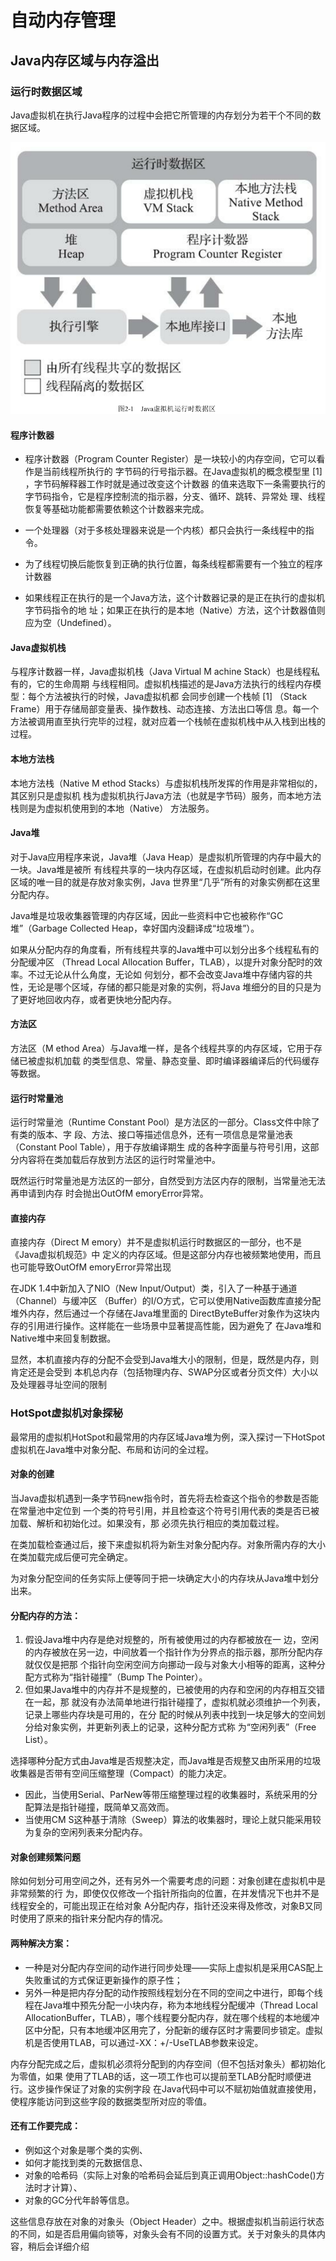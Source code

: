 # 自动内存管理

## Java内存区域与内存溢出

### 运行时数据区域

Java虚拟机在执行Java程序的过程中会把它所管理的内存划分为若干个不同的数据区域。

<img src="1.%E8%87%AA%E5%8A%A8%E5%86%85%E5%AD%98%E7%AE%A1%E7%90%86.assets/image-20210811190102424.png" alt="image-20210811190102424" style="zoom:80%;" />

#### 程序计数器

- 程序计数器（Program Counter Register）是一块较小的内存空间，它可以看作是当前线程所执行的
  字节码的行号指示器。在Java虚拟机的概念模型里 [1] ，字节码解释器工作时就是通过改变这个计数器
  的值来选取下一条需要执行的字节码指令，它是程序控制流的指示器，分支、循环、跳转、异常处
  理、线程恢复等基础功能都需要依赖这个计数器来完成。

- 一个处理器（对于多核处理器来说是一个内核）都只会执行一条线程中的指令。

- 为了线程切换后能恢复到正确的执行位置，每条线程都需要有一个独立的程序计数器
- 如果线程正在执行的是一个Java方法，这个计数器记录的是正在执行的虚拟机字节码指令的地
  址；如果正在执行的是本地（Native）方法，这个计数器值则应为空（Undefined）。

#### Java虚拟机栈

与程序计数器一样，Java虚拟机栈（Java Virtual M achine Stack）也是线程私有的，它的生命周期
与线程相同。虚拟机栈描述的是Java方法执行的线程内存模型：每个方法被执行的时候，Java虚拟机都
会同步创建一个栈帧 [1] （Stack Frame）用于存储局部变量表、操作数栈、动态连接、方法出口等信
息。每一个方法被调用直至执行完毕的过程，就对应着一个栈帧在虚拟机栈中从入栈到出栈的过程。

#### 本地方法栈

本地方法栈（Native M ethod Stacks）与虚拟机栈所发挥的作用是非常相似的，其区别只是虚拟机
栈为虚拟机执行Java方法（也就是字节码）服务，而本地方法栈则是为虚拟机使用到的本地（Native）
方法服务。

#### Java堆

对于Java应用程序来说，Java堆（Java Heap）是虚拟机所管理的内存中最大的一块。Java堆是被所
有线程共享的一块内存区域，在虚拟机启动时创建。此内存区域的唯一目的就是存放对象实例，Java
世界里“几乎”所有的对象实例都在这里分配内存。

Java堆是垃圾收集器管理的内存区域，因此一些资料中它也被称作“GC堆”（Garbage Collected
Heap，幸好国内没翻译成“垃圾堆”）。

如果从分配内存的角度看，所有线程共享的Java堆中可以划分出多个线程私有的分配缓冲区
（Thread Local Allocation Buffer，TLAB），以提升对象分配时的效率。不过无论从什么角度，无论如
何划分，都不会改变Java堆中存储内容的共性，无论是哪个区域，存储的都只能是对象的实例，将Java
堆细分的目的只是为了更好地回收内存，或者更快地分配内存。

#### 方法区

方法区（M ethod Area）与Java堆一样，是各个线程共享的内存区域，它用于存储已被虚拟机加载
的类型信息、常量、静态变量、即时编译器编译后的代码缓存等数据。

#### 运行时常量池

运行时常量池（Runtime Constant Pool）是方法区的一部分。Class文件中除了有类的版本、字
段、方法、接口等描述信息外，还有一项信息是常量池表（Constant Pool Table），用于存放编译期生
成的各种字面量与符号引用，这部分内容将在类加载后存放到方法区的运行时常量池中。

既然运行时常量池是方法区的一部分，自然受到方法区内存的限制，当常量池无法再申请到内存
时会抛出OutOfM emoryError异常。

#### 直接内存

直接内存（Direct M emory）并不是虚拟机运行时数据区的一部分，也不是《Java虚拟机规范》中
定义的内存区域。但是这部分内存也被频繁地使用，而且也可能导致OutOfM emoryError异常出现

在JDK 1.4中新加入了NIO（New Input/Output）类，引入了一种基于通道（Channel）与缓冲区
（Buffer）的I/O方式，它可以使用Native函数库直接分配堆外内存，然后通过一个存储在Java堆里面的
DirectByteBuffer对象作为这块内存的引用进行操作。这样能在一些场景中显著提高性能，因为避免了
在Java堆和Native堆中来回复制数据。

显然，本机直接内存的分配不会受到Java堆大小的限制，但是，既然是内存，则肯定还是会受到
本机总内存（包括物理内存、SWAP分区或者分页文件）大小以及处理器寻址空间的限制

### HotSpot虚拟机对象探秘

最常用的虚拟机HotSpot和最常用的内存区域Java堆为例，深入探讨一下HotSpot虚拟机在Java堆中对象分配、布局和访问的全过程。

#### 对象的创建

当Java虚拟机遇到一条字节码new指令时，首先将去检查这个指令的参数是否能在常量池中定位到
一个类的符号引用，并且检查这个符号引用代表的类是否已被加载、解析和初始化过。如果没有，那
必须先执行相应的类加载过程。

在类加载检查通过后，接下来虚拟机将为新生对象分配内存。对象所需内存的大小在类加载完成后便可完全确定。

为对象分配空间的任务实际上便等同于把一块确定大小的内存块从Java堆中划分出来。

#### 分配内存的方法：

1. 假设Java堆中内存是绝对规整的，所有被使用过的内存都被放在一
   边，空闲的内存被放在另一边，中间放着一个指针作为分界点的指示器，那所分配内存就仅仅是把那
   个指针向空闲空间方向挪动一段与对象大小相等的距离，这种分配方式称为“指针碰撞”（Bump The
   Pointer）。
2. 但如果Java堆中的内存并不是规整的，已被使用的内存和空闲的内存相互交错在一起，那
   就没有办法简单地进行指针碰撞了，虚拟机就必须维护一个列表，记录上哪些内存块是可用的，在分
   配的时候从列表中找到一块足够大的空间划分给对象实例，并更新列表上的记录，这种分配方式称
   为“空闲列表”（Free List）。

选择哪种分配方式由Java堆是否规整决定，而Java堆是否规整又由所采用的垃圾收集器是否带有空间压缩整理（Compact）的能力决定。

- 因此，当使用Serial、ParNew等带压缩整理过程的收集器时，系统采用的分配算法是指针碰撞，既简单又高效而。
- 当使用CM S这种基于清除（Sweep）算法的收集器时，理论上就只能采用较为复杂的空闲列表来分配内存。

#### 对象创建频繁问题

除如何划分可用空间之外，还有另外一个需要考虑的问题：对象创建在虚拟机中是非常频繁的行
为，即使仅仅修改一个指针所指向的位置，在并发情况下也并不是线程安全的，可能出现正在给对象
A分配内存，指针还没来得及修改，对象B又同时使用了原来的指针来分配内存的情况。

#### 两种解决方案：

- 一种是对分配内存空间的动作进行同步处理——实际上虚拟机是采用CAS配上失败重试的方式保证更新操作的原子性；
- 另外一种是把内存分配的动作按照线程划分在不同的空间之中进行，即每个线程在Java堆中预先分配一小块内存，称为本地线程分配缓冲（Thread Local AllocationBuffer，TLAB），哪个线程要分配内存，就在哪个线程的本地缓冲区中分配，只有本地缓冲区用完了，分配新的缓存区时才需要同步锁定。虚拟机是否使用TLAB，可以通过-XX：+/-UseTLAB参数来设定。

内存分配完成之后，虚拟机必须将分配到的内存空间（但不包括对象头）都初始化为零值，如果
使用了TLAB的话，这一项工作也可以提前至TLAB分配时顺便进行。这步操作保证了对象的实例字段
在Java代码中可以不赋初始值就直接使用，使程序能访问到这些字段的数据类型所对应的零值。

#### 还有工作要完成：

- 例如这个对象是哪个类的实例、
- 如何才能找到类的元数据信息、
- 对象的哈希码（实际上对象的哈希码会延后到真正调用Object::hashCode()方法时才计算）、
- 对象的GC分代年龄等信息。

这些信息存放在对象的对象头（Object Header）之中。根据虚拟机当前运行状态的不同，如是否启用偏向锁等，对象头会有不同的设置方式。关于对象头的具体内容，稍后会详细介绍